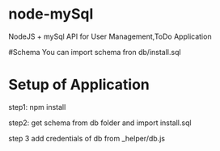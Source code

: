 # node-mySql

NodeJS + mySql API for User Management,ToDo Application

#Schema
You can import schema fron db/install.sql

# Setup of Application
step1:
npm install

step2:
get schema from db folder and import install.sql

step 3
add credentials of db from _helper/db.js


